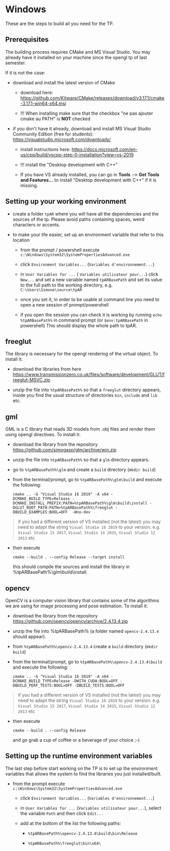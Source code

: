 # Windows

These are the steps to build all you need for the TP.



## Prerequisites

The building process requires CMake and MS Visual Studio. 
You may already have it installed on your machine since the opengl tp of last semester.

If it is not the case:

* download and install the latest version of CMake

   * download here: https://github.com/Kitware/CMake/releases/download/v3.17.1/cmake-3.17.1-win64-x64.msi
   
   * !!! When installing make sure that the checkbox "ne pas ajouter cmake au PATH" is **NOT** checked
 

* if you don't have it already, download and install MS Visual Studio Community Edition (free for students): https://visualstudio.microsoft.com/downloads/

    * install instructions here: https://docs.microsoft.com/en-us/cpp/build/vscpp-step-0-installation?view=vs-2019
    
    * !!! install the "Desktop development with C++"
    
    * If you have VS already installed, you can go in **Tools** --> **Get Tools and Features...** to install "Desktop development with C++" if it is missing.


## Setting up your working environment

* create a folder `tpAR` where you will have all the dependencies and the sources of the tp.
  Please avoid paths containing spaces, weird characters or accents.

* to make your life easier, set up an environment variable that refer to this location

  * from the prompt / powershell execute `c:\Windows\System32\SystemPropertiesAdvanced.exe `

  * click `Environment Variables...`  (`Variables d'environnement...`)

  * in `User Variables for ...` ( `Variables utilisateur pour...`) click `New...` and set a new variable named
  `tpARBasePath` and set its value to the full path to the working directory, e.g. `C:\Users\Simone\source\tpAR`

  * once you set it, in order to be usable at command line you need to open a new session of prompt/powershell

  * if you open the session you can check it is working by running `echo %tpARBasePath%`  in command prompt (or `$env:tpARBasePath` in powershell)
    This should display the whole path to tpAR.


## freeglut

The library is necessary for the opengl rendering of the virtual object. 
To install it:

* download the libraries from here https://www.transmissionzero.co.uk/files/software/development/GLUT/freeglut-MSVC.zip

* unzip the file into `%tpARBasePath%` so that a `freeglut` directory appears, inside you find the usual structure of directories `bin`, `include` and `lib` etc.


## gml

GML is a C library that reads 3D models from .obj files and render them using opengl directives.
To install it:

* download the library from the repository https://github.com/simogasp/glm/archive/win.zip

* unzip the file into `%tpARBasePath%` so that a `glm` directory appears.

* go to `%tpARBasePath%\glm` and create a `build` directory (`mkdir build`)

* from the terminal/prompt, go to `%tpARBasePath%\glm\build` and execute the following:

    ```
    cmake .. -G "Visual Studio 16 2019" -A x64 -DCMAKE_BUILD_TYPE=Release -DCMAKE_INSTALL_PREFIX:PATH=%tpARBasePath%\glm\build\install -DGLUT_ROOT_PATH:PATH=%tpARBasePath%\freeglut -DBUILD_EXAMPLES:BOOL=OFF  -Wno-dev
    ```

> if you had a different version of VS installed (not the latest) you may need to adapt the string `Visual Studio 16 2019` to your version: e.g. `Visual Studio 15 2017`, `Visual Studio 14 2015`, `Visual Studio 12 2013` etc
    
* then execute

    ```
    cmake --build . --config Release --target install
    ```

  this should compile the sources and install the library in %tpARBasePath%\glm\build\install.


## opencv

OpenCV is a computer vision library that contains some of the algorithms we are using for image processing and pose estimation.
To install it:

* download the library from the repository https://github.com/opencv/opencv/archive/2.4.13.4.zip

* unzip the file into %tpARBasePath% (a folder named `opencv-2.4.13.4` should appear).

* from `%tpARBasePath%\opencv-2.4.13.4` create a `build` directory (`mkdir build`)

* from the terminal/prompt, go to `%tpARBasePath%\opencv-2.4.13.4\build` and execute the following:

    ```
    cmake .. -G "Visual Studio 16 2019" -A x64 -DCMAKE_BUILD_TYPE=Release -DWITH_CUDA:BOOL=OFF -DBUILD_PERF_TESTS:BOOL=OFF -DBUILD_TESTS:BOOL=OFF
    ```

> if you had a different version of VS installed (not the latest) you may need to adapt the string `Visual Studio 16 2019` to your version: e.g. `Visual Studio 15 2017`, `Visual Studio 14 2015`, `Visual Studio 12 2013` etc
    
* then execute

    ```
    cmake --build . --config Release 
    ```

  and go grab a cup of coffee or a beverage of your choice ;-)


## Setting up the runtime environment variables

The last step before start working on the TP is to set up the environment variables that allows the system to find the libraries you just installed/built.

* from the prompt execute `c:\Windows\System32\SystemPropertiesAdvanced.exe `

  * click `Environment Variables...`  (`Variables d'environnement...`)

  * in `User Variables for ...` (`Variables utilisateur pour...`), select the variable `Path` and then click `Edit...` 

  * add at the bottom of the list the following paths:

    * `%tpARBasePath%\opencv-2.4.13.4\build\bin\Release`

    * `%tpARBasePath%\freeglut\bin\x64\`

